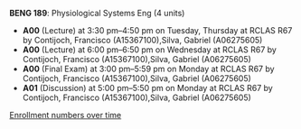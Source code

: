 **BENG 189**: Physiological Systems Eng (4 units)

- **A00** (Lecture) at 3:30 pm–4:50 pm on Tuesday, Thursday at RCLAS R67 by Contijoch, Francisco (A15367100),Silva, Gabriel (A06275605)
- **A00** (Lecture) at 6:00 pm–6:50 pm on Wednesday at RCLAS R67 by Contijoch, Francisco (A15367100),Silva, Gabriel (A06275605)
- **A00** (Final Exam) at 3:00 pm–5:59 pm on Monday at RCLAS R67 by Contijoch, Francisco (A15367100),Silva, Gabriel (A06275605)
- **A01** (Discussion) at 5:00 pm–5:50 pm on Monday at RCLAS R67 by Contijoch, Francisco (A15367100),Silva, Gabriel (A06275605)

[Enrollment numbers over time](./BENG189.tsv)
